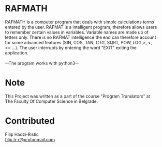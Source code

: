 # RAFMATH
RAFMATH is a computer program that deals with simple calculations
terms entered by the user. RAFMAT is a intelligent program, therefore
allows users to remember certain values in variables. Variable names are made up of letters only. There is no RAFMAT intelligence
the end can therefore account for some advanced features (SIN, COS, TAN, CTG,
SQRT, POW, LOG,>, <, <= ...). The user interrupts by entering the word "EXIT"
exiting the application. <br><br>
--The program works with python3--

# Note
This Project was written as a part of the course "Program Translators" at The Faculty Of Computer Science in Belgrade.

# Contributed
Filip Hadzi-Ristic<br>
filip.h-r@protonmail.com<br>
